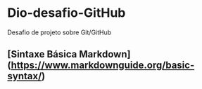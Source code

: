 # Dio-desafio-GitHub
Desafio de projeto sobre Git/GitHub
## [Sintaxe Básica Markdown] (https://www.markdownguide.org/basic-syntax/)
